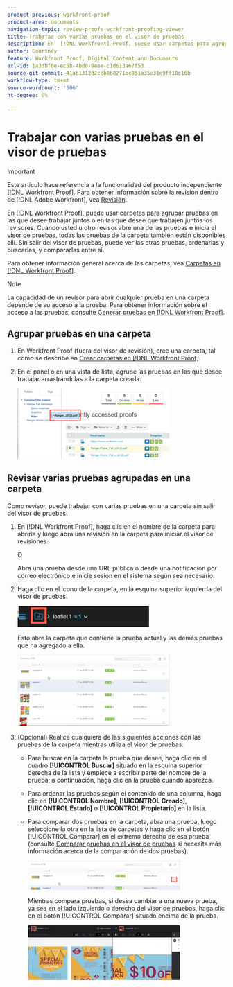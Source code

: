 ```yaml
---
product-previous: workfront-proof
product-area: documents
navigation-topic: review-proofs-workfront-proofing-viewer
title: Trabajar con varias pruebas en el visor de pruebas
description: En  [!DNL Workfront] Proof, puede usar carpetas para agrupar pruebas en las que desee trabajar juntos o en las que desee que trabajen juntos los revisores. Cuando usted u otro revisor abre una de las pruebas e inicia el visor de pruebas, todas las pruebas de la carpeta también están disponibles allí. Sin salir del visor de pruebas, puede ver las otras pruebas, ordenarlas y buscarlas, y compararlas entre sí.
author: Courtney
feature: Workfront Proof, Digital Content and Documents
exl-id: 1a3dbf0e-ec5b-4bd0-9eee-c1d613a67f53
source-git-commit: 41ab1312d2ccb8b8271bc851a35e31e9ff18c16b
workflow-type: tm+mt
source-wordcount: '506'
ht-degree: 0%

---
```


# Trabajar con varias pruebas en el visor de pruebas

>[!IMPORTANT]
>
>Este artículo hace referencia a la funcionalidad del producto independiente [!DNL Workfront Proof]. Para obtener información sobre la revisión dentro de [!DNL Adobe Workfront], vea [Revisión](../../../review-and-approve-work/proofing/proofing.md).

En [!DNL Workfront Proof], puede usar carpetas para agrupar pruebas en las que desee trabajar juntos o en las que desee que trabajen juntos los revisores. Cuando usted u otro revisor abre una de las pruebas e inicia el visor de pruebas, todas las pruebas de la carpeta también están disponibles allí. Sin salir del visor de pruebas, puede ver las otras pruebas, ordenarlas y buscarlas, y compararlas entre sí.

Para obtener información general acerca de las carpetas, vea [Carpetas en [!DNL Workfront Proof]](../../../workfront-proof/wp-work-proofsfiles/organize-your-work/folders.md).

>[!NOTE]
>
>La capacidad de un revisor para abrir cualquier prueba en una carpeta depende de su acceso a la prueba. Para obtener información sobre el acceso a las pruebas, consulte [Generar pruebas en [!DNL Workfront Proof]](../../../workfront-proof/wp-work-proofsfiles/create-proofs-and-files/generate-proofs.md).

## Agrupar pruebas en una carpeta

1. En Workfront Proof (fuera del visor de revisión), cree una carpeta, tal como se describe en [Crear carpetas en [!DNL Workfront Proof]](../../../workfront-proof/wp-work-proofsfiles/organize-your-work/create-folders.md).
1. En el panel o en una vista de lista, agrupe las pruebas en las que desee trabajar arrastrándolas a la carpeta creada.

   ![Arrastrar_prueba_a_carpeta.png](assets/drag-proof-to-folder-350x162.png)

## Revisar varias pruebas agrupadas en una carpeta

Como revisor, puede trabajar con varias pruebas en una carpeta sin salir del visor de pruebas.

1. En [!DNL Workfront Proof], haga clic en el nombre de la carpeta para abrirla y luego abra una revisión en la carpeta para iniciar el visor de revisiones.

   O

   Abra una prueba desde una URL pública o desde una notificación por correo electrónico e inicie sesión en el sistema según sea necesario.

1. Haga clic en el icono de la carpeta, en la esquina superior izquierda del visor de pruebas.

   ![Icono_de_carpeta_en_visor_de_revisión.png](assets/folder-icon-in-proofing-viewer.png)

   Esto abre la carpeta que contiene la prueba actual y las demás pruebas que ha agregado a ella.

   ![Carpeta_que_contiene_pruebas_en_visor_de_revisión.png](assets/folder-containing-proofs-in-proofing-viewer-350x164.png)

1. (Opcional) Realice cualquiera de las siguientes acciones con las pruebas de la carpeta mientras utiliza el visor de pruebas:

   * Para buscar en la carpeta la prueba que desee, haga clic en el cuadro **[!UICONTROL Buscar]** situado en la esquina superior derecha de la lista y empiece a escribir parte del nombre de la prueba; a continuación, haga clic en la prueba cuando aparezca.
   * Para ordenar las pruebas según el contenido de una columna, haga clic en **[!UICONTROL Nombre]**, **[!UICONTROL Creado]**, **[!UICONTROL Estado]** o **[!UICONTROL Propietario]** en la lista.

   * Para comparar dos pruebas en la carpeta, abra una prueba, luego seleccione la otra en la lista de carpetas y haga clic en el botón [!UICONTROL Comparar] en el extremo derecho de esa prueba (consulte [Comparar pruebas en el visor de pruebas](../../../workfront-proof/wp-work-proofsfiles/review-proofs-wpv/compare-proofs.md) si necesita más información acerca de la comparación de dos pruebas).

     ![Comparar_button_in_folder_list_in_proofing_viewer.png](assets/compare-button-350x67.png)

     Mientras compara pruebas, si desea cambiar a una nueva prueba, ya sea en el lado izquierdo o derecho del visor de pruebas, haga clic en el botón [!UICONTROL Comparar] situado encima de la prueba.

     ![](assets/mceclip0-350x126.png)
